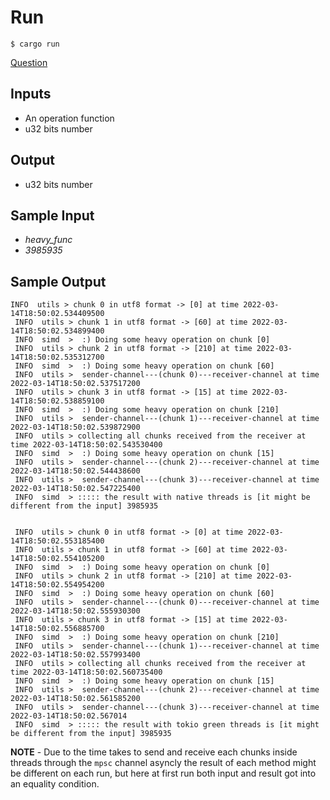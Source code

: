 
# Run 

```console 
$ cargo run
```

[Question](https://quera.org/problemset/113613/)


## Inputs

* An operation function
* u32 bits number

## Output

* u32 bits number


## Sample Input

* _heavy_func_
* _3985935_

## Sample Output

```console
INFO  utils > chunk 0 in utf8 format -> [0] at time 2022-03-14T18:50:02.534409500
 INFO  utils > chunk 1 in utf8 format -> [60] at time 2022-03-14T18:50:02.534899400
 INFO  simd  >  :) Doing some heavy operation on chunk [0]
 INFO  utils > chunk 2 in utf8 format -> [210] at time 2022-03-14T18:50:02.535312700
 INFO  simd  >  :) Doing some heavy operation on chunk [60]
 INFO  utils >  sender-channel---(chunk 0)---receiver-channel at time 2022-03-14T18:50:02.537517200
 INFO  utils > chunk 3 in utf8 format -> [15] at time 2022-03-14T18:50:02.538859100
 INFO  simd  >  :) Doing some heavy operation on chunk [210]
 INFO  utils >  sender-channel---(chunk 1)---receiver-channel at time 2022-03-14T18:50:02.539872900
 INFO  utils > collecting all chunks received from the receiver at time 2022-03-14T18:50:02.543530400
 INFO  simd  >  :) Doing some heavy operation on chunk [15]
 INFO  utils >  sender-channel---(chunk 2)---receiver-channel at time 2022-03-14T18:50:02.544438600
 INFO  utils >  sender-channel---(chunk 3)---receiver-channel at time 2022-03-14T18:50:02.547225400
 INFO  simd  > ::::: the result with native threads is [it might be different from the input] 3985935


 INFO  utils > chunk 0 in utf8 format -> [0] at time 2022-03-14T18:50:02.553185400
 INFO  utils > chunk 1 in utf8 format -> [60] at time 2022-03-14T18:50:02.554105200
 INFO  simd  >  :) Doing some heavy operation on chunk [0]
 INFO  utils > chunk 2 in utf8 format -> [210] at time 2022-03-14T18:50:02.554954200
 INFO  simd  >  :) Doing some heavy operation on chunk [60]
 INFO  utils >  sender-channel---(chunk 0)---receiver-channel at time 2022-03-14T18:50:02.555930300
 INFO  utils > chunk 3 in utf8 format -> [15] at time 2022-03-14T18:50:02.556885700
 INFO  simd  >  :) Doing some heavy operation on chunk [210]
 INFO  utils >  sender-channel---(chunk 1)---receiver-channel at time 2022-03-14T18:50:02.557993400
 INFO  utils > collecting all chunks received from the receiver at time 2022-03-14T18:50:02.560735400
 INFO  simd  >  :) Doing some heavy operation on chunk [15]
 INFO  utils >  sender-channel---(chunk 2)---receiver-channel at time 2022-03-14T18:50:02.561585200
 INFO  utils >  sender-channel---(chunk 3)---receiver-channel at time 2022-03-14T18:50:02.567014
 INFO  simd  > ::::: the result with tokio green threads is [it might be different from the input] 3985935
```


**NOTE** - Due to the time takes to send and receive each chunks inside threads through the `mpsc` channel asyncly the result of each method might be different on each run, but here at first run both input and result got into an equality condition.